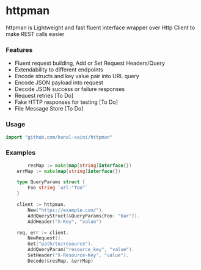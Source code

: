 # httpman

httpman is Lightweight and fast fluent interface wrapper over Http Client to make REST calls easier 

### Features ###

* Fluent request building, Add or Set Request Headers/Query
* Extendability to different endpoints
* Encode structs and key value pair into URL query
* Encode JSON payload into request
* Decode JSON success or failure responses
* Request retries [To Do]
* Fake HTTP responses for testing [To Do]
* File Message Store [To Do]

### Usage ###

```go
import "github.com/kunal-saini/httpman"
```

### Examples ###

```go
        resMap := make(map[string]interface{})
	errMap := make(map[string]interface{})

	type QueryParams struct {
		Foo string `url:"foo"`
	}

	client := httpman.
		New("https://example.com/").
		AddQueryStruct(&QueryParams{Foo: "bar"}).
		AddHeader("X-Key", "value")

	req, err := client.
		NewRequest().
		Get("path/to/resource").
		AddQueryParam("resource_key", "value").
		SetHeader("X-Resource-Key", "value").
		Decode(&resMap, &errMap)
```